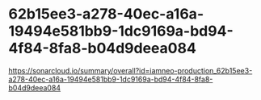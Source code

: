 # 62b15ee3-a278-40ec-a16a-19494e581bb9-1dc9169a-bd94-4f84-8fa8-b04d9deea084
https://sonarcloud.io/summary/overall?id=iamneo-production_62b15ee3-a278-40ec-a16a-19494e581bb9-1dc9169a-bd94-4f84-8fa8-b04d9deea084
